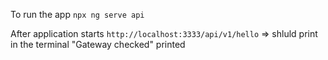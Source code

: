 To run the app `npx ng serve api`

After application starts `http://localhost:3333/api/v1/hello` => shluld print in the terminal "Gateway checked" printed
